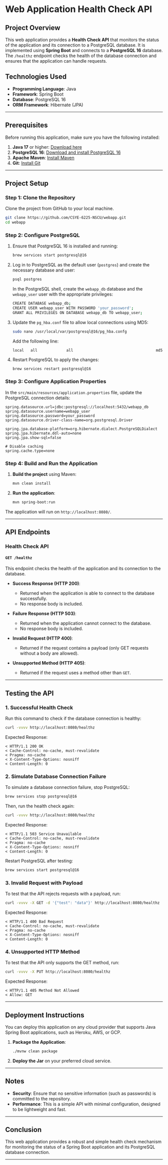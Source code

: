 # Web Application Health Check API

## Project Overview

This web application provides a **Health Check API** that monitors the status of the application and its connection to a PostgreSQL database. It is implemented using **Spring Boot** and connects to a **PostgreSQL 16** database. The `/healthz` endpoint checks the health of the database connection and ensures that the application can handle requests.

## Technologies Used
- **Programming Language**: Java
- **Framework**: Spring Boot
- **Database**: PostgreSQL 16
- **ORM Framework**: Hibernate (JPA)

---

## Prerequisites

Before running this application, make sure you have the following installed:

1. **Java 17** or higher: [Download here](https://www.oracle.com/java/technologies/javase-jdk17-downloads.html)
2. **PostgreSQL 16**: [Download and install PostgreSQL 16](https://www.postgresql.org/download/)
3. **Apache Maven**: [Install Maven](https://maven.apache.org/install.html)
4. **Git**: [Install Git](https://git-scm.com/)

---

## Project Setup

### Step 1: Clone the Repository

Clone the project from GitHub to your local machine.

```bash
git clone https://github.com/CSYE-6225-NSCU/webapp.git
cd webapp
```

### Step 2: Configure PostgreSQL

1. Ensure that PostgreSQL 16 is installed and running:
   ```bash
   brew services start postgresql@16
   ```

2. Log in to PostgreSQL as the default user (`postgres`) and create the necessary database and user:
   ```bash
   psql postgres
   ```

   In the PostgreSQL shell, create the `webapp_db` database and the `webapp_user` user with the appropriate privileges:

   ```bash
   CREATE DATABASE webapp_db;
   CREATE USER webapp_user WITH PASSWORD 'your_password';
   GRANT ALL PRIVILEGES ON DATABASE webapp_db TO webapp_user;
   ```

3. Update the `pg_hba.conf` file to allow local connections using MD5:
   ```bash
   sudo nano /usr/local/var/postgresql@16/pg_hba.confg
   ```

   Add the following line:
   ```
   local   all             all                                     md5
   ```

4. Restart PostgreSQL to apply the changes:
   ```bash
   brew services restart postgresql@16
   ```

### Step 3: Configure Application Properties

In the `src/main/resources/application.properties` file, update the PostgreSQL connection details:

```properties
spring.datasource.url=jdbc:postgresql://localhost:5432/webapp_db
spring.datasource.username=webapp_user
spring.datasource.password=your_password
spring.datasource.driver-class-name=org.postgresql.Driver

spring.jpa.database-platform=org.hibernate.dialect.PostgreSQLDialect
spring.jpa.hibernate.ddl-auto=none
spring.jpa.show-sql=false

# Disable caching
spring.cache.type=none
```

### Step 4: Build and Run the Application

1. **Build the project** using Maven:

   ```bash
   mvn clean install
   ```

2. **Run the application**:

   ```bash
   mvn spring-boot:run
   ```

The application will run on `http://localhost:8080/`.

---

## API Endpoints

### Health Check API

#### **`GET /healthz`**

This endpoint checks the health of the application and its connection to the database.

- **Success Response (HTTP 200)**:
    - Returned when the application is able to connect to the database successfully.
    - No response body is included.

- **Failure Response (HTTP 503)**:
    - Returned when the application cannot connect to the database.
    - No response body is included.

- **Invalid Request (HTTP 400)**:
    - Returned if the request contains a payload (only GET requests without a body are allowed).

- **Unsupported Method (HTTP 405)**:
    - Returned if the request uses a method other than `GET`.

---

## Testing the API

### 1. **Successful Health Check**

Run this command to check if the database connection is healthy:

```bash
curl -vvvv http://localhost:8080/healthz
```

Expected Response:

```
< HTTP/1.1 200 OK
< Cache-Control: no-cache, must-revalidate
< Pragma: no-cache
< X-Content-Type-Options: nosniff
< Content-Length: 0
```

### 2. **Simulate Database Connection Failure**

To simulate a database connection failure, stop PostgreSQL:

```bash
brew services stop postgresql@16
```

Then, run the health check again:

```bash
curl -vvvv http://localhost:8080/healthz
```

Expected Response:

```
< HTTP/1.1 503 Service Unavailable
< Cache-Control: no-cache, must-revalidate
< Pragma: no-cache
< X-Content-Type-Options: nosniff
< Content-Length: 0
```

Restart PostgreSQL after testing:

```bash
brew services start postgresql@16
```

### 3. **Invalid Request with Payload**

To test that the API rejects requests with a payload, run:

```bash
curl -vvvv -X GET -d '{"test": "data"}' http://localhost:8080/healthz
```

Expected Response:

```
< HTTP/1.1 400 Bad Request
< Cache-Control: no-cache, must-revalidate
< Pragma: no-cache
< X-Content-Type-Options: nosniff
< Content-Length: 0
```

### 4. **Unsupported HTTP Method**

To test that the API only supports the GET method, run:

```bash
curl -vvvv -X PUT http://localhost:8080/healthz
```

Expected Response:

```
< HTTP/1.1 405 Method Not Allowed
< Allow: GET
```

---

## Deployment Instructions

You can deploy this application on any cloud provider that supports Java Spring Boot applications, such as Heroku, AWS, or GCP.

1. **Package the Application**:

   ```bash
   ./mvnw clean package
   ```

2. **Deploy the Jar** on your preferred cloud service.

---

## Notes

- **Security**: Ensure that no sensitive information (such as passwords) is committed to the repository.
- **Performance**: This is a simple API with minimal configuration, designed to be lightweight and fast.

---

## Conclusion

This web application provides a robust and simple health check mechanism for monitoring the status of a Spring Boot application and its PostgreSQL database connection.

---